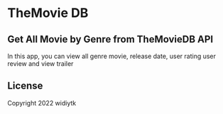 # TheMovie DB

## Get All Movie by Genre from TheMovieDB API

In this app, you can view all genre movie, release date, user rating user review and view trailer

## License

Copyright 2022 widiytk
